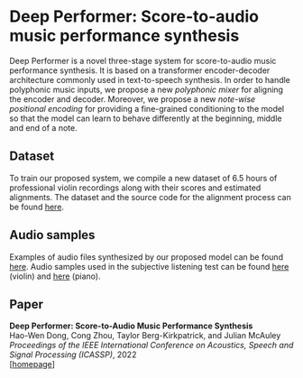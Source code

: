 # Deep Performer: Score-to-audio music performance synthesis

Deep Performer is a novel three-stage system for score-to-audio music performance synthesis. It is based on a transformer encoder-decoder architecture commonly used in text-to-speech synthesis. In order to handle polyphonic music inputs, we propose a new _polyphonic mixer_ for aligning the encoder and decoder. Moreover, we propose a new _note-wise positional encoding_ for providing a fine-grained conditioning to the model so that the model can learn to behave differently at the beginning, middle and end of a note.

## Dataset

To train our proposed system, we compile a new dataset of 6.5 hours of professional violin recordings along with their scores and estimated alignments. The dataset and the source code for the alignment process can be found [here](https://salu133445.github.io/bach-violin-dataset/).

## Audio samples

Examples of audio files synthesized by our proposed model can be found [here](https://salu133445.github.io/deepperformer). Audio samples used in the subjective listening test can be found [here](https://salu133445.github.io/deepperformer/violin) (violin) and [here](https://salu133445.github.io/deepperformer/piano) (piano).

## Paper

__Deep Performer: Score-to-Audio Music Performance Synthesis__<br>
Hao-Wen Dong, Cong Zhou, Taylor Berg-Kirkpatrick, and Julian McAuley<br>
_Proceedings of the IEEE International Conference on Acoustics, Speech and Signal Processing (ICASSP)_, 2022<br>
[[homepage](https://github.com/salu133445/deepperformer)]
